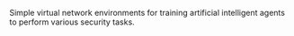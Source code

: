 Simple virtual network environments for training artificial intelligent agents to perform various security tasks.

   